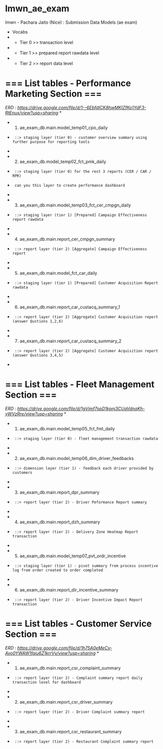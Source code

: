 # lmwn_ae_exam
lmwn - Pachara Jaito (Nice) : Submission Data Models (ae exam)


 * Vocabs 
 * - Tier 0 >> transaction level
 * - Tier 1 >> prepared report rawdata level
 * - Tier 2 >> report data level

# **=== List tables - Performance Marketing Section ===**
*ERD : https://drive.google.com/file/d/1--6EbfdICK8hwMKIZfKo1YdF3-RtEnux/view?usp=sharing*
 * 
 * 	1. ae_exam_db.main.model_temp01_cpo_daily 
 * 		::> staging layer (tier 0) - customer overview summary using further purpose for reporting tools
 * 
 *  2. ae_exam_db.model_temp02_fct_pmk_daily 
 * 		::> staging layer (tier 0) for the rest 3 reports (CER / CAR / RPR) 
 *      can you this layer to create performance dashboard
 * 
 *  3. ae_exam_db.main.model_temp03_fct_cer_cmpgn_daily 
 * 		::> staging layer (tier 1) [Prepared] Campaign Effectiveness report rawdata
 * 
 *  4. ae_exam_db.main.report_cer_cmpgn_summary 
 * 		::> report layer (tier 2) [Aggregate] Campaign Effectiveness report 
 * 
 *  5. ae_exam_db.main.model_fct_car_daily 
 * 		::> staging layer (tier 1) [Prepared] Customer Acquisition Report rawdata
 * 
 *  6. ae_exam_db.main.report_car_custacq_summary_1 
 * 		::> report layer (tier 2) [Aggregate] Customer Acquisition report (answer Qustions 1,2,6)
 * 
 *  7. ae_exam_db.main.report_car_custacq_summary_2
 * 		::> report layer (tier 2) [Aggregate] Customer Acquisition report (answer Qustions 3,4,5) 
 * 


# **=== List tables - Fleet Management Section ===**
*ERD : https://drive.google.com/file/d/1gVimf7spD1kpnj3CUaVdnqKh-yWVzRre/view?usp=sharing*
 * 
 * 	1. ae_exam_db.main.model_temp05_fct_fmt_daily
 * 		::> staging layer (tier 0) - fleet management transaction rawdata
 * 
 *  2. ae_exam_db.main.model_temp06_dim_driver_feedbacks
 * 		::> dimension layer (tier 1) - feedback each driver provided by customers 
 * 
 *  3. ae_exam_db.main.report_dpr_summary
 * 		::> report layer (tier 2) - Driver Peformance Report summary
 * 
 *  4. ae_exam_db.main.report_dzh_summary
 * 		::> report layer (tier 2) - Delivery Zone Heatmap Report transaction
 * 
 *  5. ae_exam_db.main.model_temp07_pvt_ordr_incentive
 * 		::> staging layer (tier 1) - pivot summary from process incentive log from order created to order completed
 * 
 *  6. ae_exam_db.main.report_dir_incentive_summary
 * 		::> report layer (tier 2) - Driver Incentive Impact Report transaction

 # **=== List tables - Customer Service Section ===**
 *ERD : https://drive.google.com/file/d/1h75A0eMeCy-Avo0YWAW1faiu6Z1krrVv/view?usp=sharing*
 * 
 * 	1. ae_exam_db.main.report_csr_complaint_summary
 * 		::> report layer (tier 2) - Complaint summary report daily transaction level for dashboard
 * 		
 *  2. ae_exam_db.main.report_csr_driver_summary
 * 		::> report layer (tier 2) - Driver Complaint summary report
 * 
 *  3. ae_exam_db.main.report_csr_restaurant_summary
 * 		::> report layer (tier 2) - Restaurant Complaint summary report